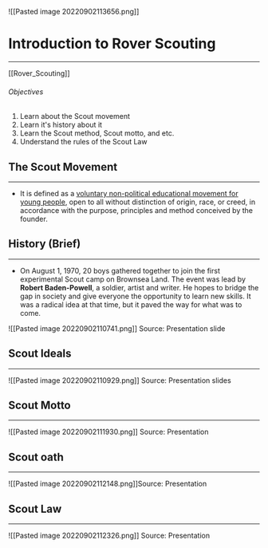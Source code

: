 ![[Pasted image 20220902113656.png]]
# Introduction to Rover Scouting
---
[[Rover_Scouting]]
###### Objectives
1. Learn about the Scout movement
2. Learn it's history about it
3. Learn the Scout method, Scout motto, and etc.
4. Understand the rules of the Scout Law

## The Scout Movement
---

- It is defined as a <u>voluntary non-political educational movement for young people</u>, open to all without distinction of origin, race, or creed, in accordance with the purpose, principles and method conceived by the founder.

## History (Brief)
---

- On August 1, 1970, 20 boys gathered together to join the first experimental Scout camp on Brownsea Land. The event was lead by <b>Robert Baden-Powell</b>, a soldier, artist and writer. He hopes to bridge the gap in society and give everyone the opportunity to learn new skills. It was a radical idea at that time, but it paved the way for what was to come.

![[Pasted image 20220902110741.png]] Source: Presentation slide

## Scout Ideals
---

![[Pasted image 20220902110929.png]]
Source: Presentation slides

## Scout Motto
---

![[Pasted image 20220902111930.png]]
Source: Presentation

## Scout oath
---

![[Pasted image 20220902112148.png]]Source: Presentation

## Scout Law
---

![[Pasted image 20220902112326.png]]
Source: Presentation